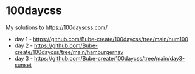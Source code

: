 # 100daycss

My solutions to https://100dayscss.com/ 

- day 1 - https://github.com/Bube-create/100daycss/tree/main/num100
- day 2 - https://github.com/Bube-create/100daycss/tree/main/hamburgernav
- day 3 - https://github.com/Bube-create/100daycss/tree/main/day3-sunset
